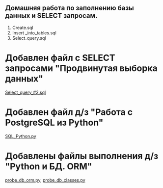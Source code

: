## Домашняя работа по заполнению базы данных и SELECT запросам.
1. Create.sql
2. Insert _into_tables.sql
3. Select_query.sql

# Добавлен файл с SELECT запросами "Продвинутая выборка данных"
[Select_query_#2.sql](https://github.com/Nikolaytcev/sql_homework/blob/main/Select_query_%232.sql)

# Добавлен файл д/з "Работа с PostgreSQL из Python"
[SQL_Python.py](https://github.com/Nikolaytcev/sql_homework/blob/main/SQL_Python.py)

# Добавлены файлы выполнения д/з "Python и БД. ORM" 
[probe_db_orm.py](https://github.com/Nikolaytcev/sql_homework/blob/main/probe_db_orm.py), [probe_db_classes.py](https://github.com/Nikolaytcev/sql_homework/blob/main/probe_db_classes.py)
